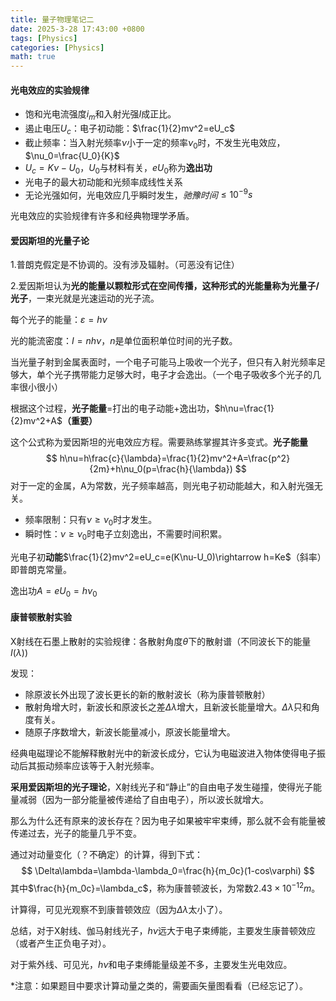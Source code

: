 ```yaml
---
title: 量子物理笔记二
date: 2025-3-28 17:43:00 +0800
tags: [Physics]
categories: [Physics]
math: true
---
```

#### 光电效应的实验规律

* 饱和光电流强度$i_m$和入射光强$I$成正比。
* 遏止电压$U_c$：电子初动能：$\frac{1}{2}mv^2=eU_c$
* 截止频率：当入射光频率$\nu$小于一定的频率$\nu_0$时，不发生光电效应，$\nu_0=\frac{U_0}{K}$
* $U_c=K\nu-U_0$，$U_0$与材料有关，$eU_0$称为**逸出功**
* 光电子的最大初动能和光频率成线性关系
* 无论光强如何，光电效应几乎瞬时发生，*驰豫时间*$\leq10^{-9}s$

光电效应的实验规律有许多和经典物理学矛盾。

#### 爱因斯坦的光量子论

1.普朗克假定是不协调的。没有涉及辐射。（可恶没有记住）

2.爱因斯坦认为**光的能量以颗粒形式在空间传播，这种形式的光能量称为光量子/光子**，一束光就是光速运动的光子流。

每个光子的能量：$\varepsilon=h\nu$

光的能流密度：$I=nh\nu$，$n$是单位面积单位时间的光子数。

当光量子射到金属表面时，一个电子可能马上吸收一个光子，但只有入射光频率足够大，单个光子携带能力足够大时，电子才会逸出。（一个电子吸收多个光子的几率很小很小）

根据这个过程，**光子能量**=打出的电子动能+逸出功，$h\nu=\frac{1}{2}mv^2+A$**（重要）**

这个公式称为爱因斯坦的光电效应方程。需要熟练掌握其许多变式。**光子能量**
$$
h\nu=h\frac{c}{\lambda}=\frac{1}{2}mv^2+A=\frac{p^2}{2m}+h\nu_0(p=\frac{h}{\lambda})
$$
对于一定的金属，A为常数，光子频率越高，则光电子初动能越大，和入射光强无关。

* 频率限制：只有$\nu\ge\nu_0$时才发生。
* 瞬时性：$\nu\ge\nu_0$时电子立刻逸出，不需要时间积累。

光电子初**动能**$\frac{1}{2}mv^2=eU_c=e(K\nu-U_0)\rightarrow h=Ke$（斜率）即普朗克常量。

逸出功$A=eU_0=h\nu_0$



#### 康普顿散射实验

X射线在石墨上散射的实验规律：各散射角度$\theta$下的散射谱（不同波长下的能量$I(\lambda)$)

发现：

* 除原波长外出现了波长更长的新的散射波长（称为康普顿散射）
* 散射角增大时，新波长和原波长之差$\Delta\lambda$增大，且新波长能量增大。$\Delta\lambda$只和角度有关。
* 随原子序数增大，新波长能量减小，原波长能量增大。

经典电磁理论不能解释散射光中的新波长成分，它认为电磁波进入物体使得电子振动后其振动频率应该等于入射光频率。 

**采用爱因斯坦的光子理论**，X射线光子和“静止”的自由电子发生碰撞，使得光子能量减弱（因为一部分能量被传递给了自由电子），所以波长就增大。

那么为什么还有原来的波长存在？因为电子如果被牢牢束缚，那么就不会有能量被传递过去，光子的能量几乎不变。

通过对动量变化（？不确定）的计算，得到下式：
$$
\Delta\lambda=\lambda-\lambda_0=\frac{h}{m_0c}(1-cos\varphi)
$$
其中$\frac{h}{m_0c}=\lambda_c$，称为康普顿波长，为常数$2.43\times10^{-12}m$。

计算得，可见光观察不到康普顿效应（因为$\Delta\lambda$太小了）。



总结，对于X射线、伽马射线光子，$h\nu$远大于电子束缚能，主要发生康普顿效应（或者产生正负电子对）。

对于紫外线、可见光，$h\nu$和电子束缚能量级差不多，主要发生光电效应。

\*注意：如果题目中要求计算动量之类的，需要画矢量图看看（已经忘记了）。

